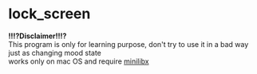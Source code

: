 # lock_screen
**‼️⁉️Disclaimer‼️⁉️**<br />
This program is only for learning purpose, don't try to use it in a bad way<br />
just as changing mood state<br />
works only on mac OS and require [minilibx](https://github.com/42Paris/minilibx-linux)
